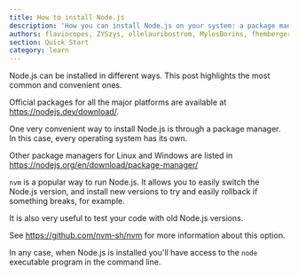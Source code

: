 ```yaml
---
title: How to install Node.js
description: 'How you can install Node.js on your system: a package manager, the official website installer or nvm'
authors: flaviocopes, ZYSzys, ollelauribostrom, MylesBorins, fhemberger, LaRuaNa, ahmadawais, benhalverson
section: Quick Start
category: learn
---
```


Node.js can be installed in different ways. This post highlights the most common and convenient ones.

Official packages for all the major platforms are available at <https://nodejs.dev/download/>.

One very convenient way to install Node.js is through a package manager. In this case, every operating system has its own.

Other package managers for Linux and Windows are listed in <https://nodejs.org/en/download/package-manager/>

`nvm` is a popular way to run Node.js. It allows you to easily switch the Node.js version, and install new versions to try and easily rollback if something breaks, for example.

It is also very useful to test your code with old Node.js versions.

See <https://github.com/nvm-sh/nvm> for more information about this option.

In any case, when Node.js is installed you'll have access to the `node` executable program in the command line.
